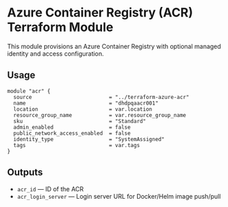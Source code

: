 # Azure Container Registry (ACR) Terraform Module

This module provisions an Azure Container Registry with optional managed identity and access configuration.

## Usage

```hcl
module "acr" {
  source                         = "../terraform-azure-acr"
  name                           = "dhdpqaacr001"
  location                       = var.location
  resource_group_name            = var.resource_group_name
  sku                            = "Standard"
  admin_enabled                  = false
  public_network_access_enabled  = false
  identity_type                  = "SystemAssigned"
  tags                           = var.tags
}
```

## Outputs

- `acr_id` — ID of the ACR
- `acr_login_server` — Login server URL for Docker/Helm image push/pull